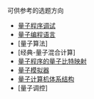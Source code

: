 可供参考的选题方向

+ [量子程序调试](./assert&debug.md)
+ [量子编程语言](./qpl.md)
+ [量子算法]
+ [经典-量子混合计算]
+ [量子程序的量子比特映射](./qubitmapping.md)
+ [量子模拟器](./qsimulator.md)
+ [量子计算机体系结构](./qarch.md)
+ [量子调控]

